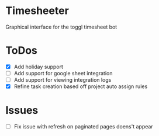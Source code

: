 # Timesheeter

Graphical interface for the toggl timesheet bot

# ToDos

- [x] Add holiday support
- [ ] Add support for google sheet integration
- [ ] Add support for viewing integration logs
- [x] Refine task creation based off project auto assign rules

# Issues

- [ ] Fix issue with refresh on paginated pages doens't appear 